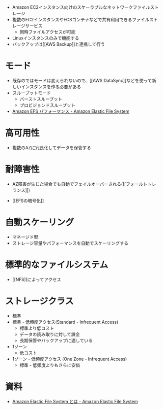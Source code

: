 - Amazon EC2インスタンス向けのスケーラブルなネットワークファイルストレージ
- 複数のEC2インスタンスやECSコンテナなどで共有利用できるファイルストレージサービス
	- 同時ファイルアクセスが可能
- Linuxインスタンスのみで機能する
- バックアップは[[AWS Backup]]と連携して行う

# モード
- 既存のではモードは変えられないので、[[AWS DataSync]]などを使って新しいインスタンスを作る必要がある
- スループットモード
	- バーストスループット
	- プロビジョンドスループット
- [Amazon EFS パフォーマンス - Amazon Elastic File System](https://docs.aws.amazon.com/ja_jp/efs/latest/ug/performance.html#performancemodes)


# 高可用性
- 複数のAZに冗長化してデータを保管する

# 耐障害性
- AZ障害が生じた場合でも自動でフェイルオーバーされる([[フォールトトレランス]])

- [[EFSの暗号化]]
# 自動スケーリング
- マネージド型
- ストレージ容量やパフォーマンスを自動でスケーリングする

# 標準的なファイルシステム
- [[NFS]]によってアクセス

# ストレージクラス
- 標準
- 標準 - 低頻度アクセス(Standard - Infrequent Access)
	- 標準より低コスト
	- データの読み取りに対して課金
	- 長期保管やバックアップに適している
- 1ゾーン
	- 低コスト
- 1ゾーン - 低頻度アクセス (One Zone - Infrequent Access)
	- 標準 - 低頻度よりもさらに安価

# 資料
- [Amazon Elastic File System とは - Amazon Elastic File System](https://docs.aws.amazon.com/ja_jp/efs/latest/ug/whatisefs.html)